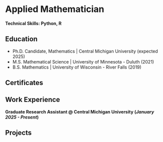 # Applied Mathematician

#### Technical Skills: Python, R

## Education
- Ph.D. Candidate, Mathematics | Central Michigan University (expected 2025) 
- M.S. Mathematical Science | University of Minnesota - Duluth (2021)			        		
- B.S. Mathematics | University of Wisconsin - River Falls (2019)

## Certificates

## Work Experience
**Graduate Research Assistant @ Central Michigan University (_January 2025 - Present_)**

## Projects

								       		
